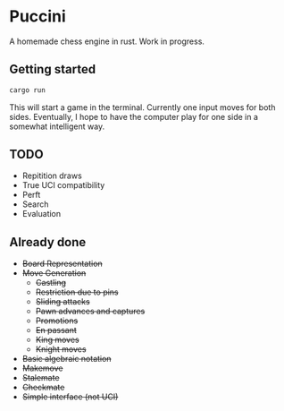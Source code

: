 # Puccini

A homemade chess engine in rust. Work in progress.

## Getting started

```bash
cargo run
```
This will start a game in the terminal. Currently one input moves for both sides. Eventually, I hope to have the computer play for one side in a somewhat intelligent way.

## TODO

 - Repitition draws
 - True UCI compatibility
 - Perft
 - Search
 - Evaluation

## Already done
 - ~~Board Representation~~
 - ~~Move Generation~~
    - ~~Castling~~
    - ~~Restriction due to pins~~
    - ~~Sliding attacks~~
    - ~~Pawn advances and captures~~
    - ~~Promotions~~
    - ~~En passant~~
    - ~~King moves~~
    - ~~Knight moves~~
 - ~~Basic algebraic notation~~
 - ~~Makemove~~
 - ~~Stalemate~~
 - ~~Checkmate~~
 - ~~Simple interface (not UCI)~~

